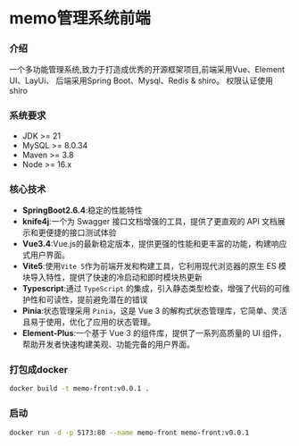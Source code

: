 # memo管理系统前端

### 介绍

一个多功能管理系统,致力于打造成优秀的开源框架项目,前端采用Vue、Element UI、LayUi、
后端采用Spring Boot、Mysql、Redis & shiro。 权限认证使用shiro

### 系统要求

- JDK >= 21
- MySQL >= 8.0.34
- Maven >= 3.8
- Node >= 16.x

### 核心技术

- **SpringBoot2.6.4**:稳定的性能特性
- **knife4j**:一个为 Swagger 接口文档增强的工具，提供了更直观的 API 文档展示和更便捷的接口测试体验
- **Vue3.4**:Vue.js的最新稳定版本，提供更强的性能和更丰富的功能，构建响应式用户界面。
- **Vite5**:使用`Vite 5`作为前端开发和构建工具，它利用现代浏览器的原生 ES 模块导入特性，提供了快速的冷启动和即时模块热更新
- **Typescript**:通过 `TypeScript` 的集成，引入静态类型检查，增强了代码的可维护性和可读性，提前避免潜在的错误
- **Pinia**:状态管理采用 `Pinia`，这是 Vue 3 的解构式状态管理库，它简单、灵活且易于使用，优化了应用的状态管理。
- **Element-Plus**:一个基于 Vue 3 的组件库，提供了一系列高质量的 UI 组件，帮助开发者快速构建美观、功能完备的用户界面。

### 打包成docker

```bash
docker build -t memo-front:v0.0.1 .
```

### 启动

```bash
docker run -d -p 5173:80 --name memo-front memo-front:v0.0.1
```
